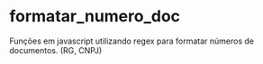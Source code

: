 # formatar_numero_doc
Funções em javascript utilizando regex para formatar números de documentos. (RG, CNPJ)

